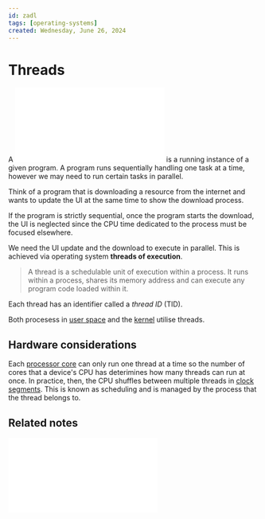 ```yaml
---
id: zadl
tags: [operating-systems]
created: Wednesday, June 26, 2024
---
```


# Threads

A ![process](Processes.md) is a running instance of a given program. A program
runs sequentially handling one task at a time, however we may need to run
certain tasks in parallel.

Think of a program that is downloading a resource from the internet and wants to
update the UI at the same time to show the download process.

If the program is strictly sequential, once the program starts the download, the
UI is neglected since the CPU time dedicated to the process must be focused
elsewhere.

We need the UI update and the download to execute in parallel. This is achieved
via operating system **threads of execution**.

> A thread is a schedulable unit of execution within a process. It runs within a
> process, shares its memory address and can execute any program code loaded
> within it.

Each thread has an identifier called a _thread ID_ (TID).

Both procesess in [user space](User_Space.md) and the [kernel](The_kernel.md)
utilise threads.

## Hardware considerations

Each [processor core](./CPU_architecture.md) can only run one thread at a time
so the number of cores that a device's CPU has deterimines how many threads can
run at once. In practice, then, the CPU shuffles between multiple threads in
[clock segments](./Clock_signals.md). This is known as scheduling and is managed
by the process that the thread belongs to.

## Related notes

![Processes](Processes.md)
